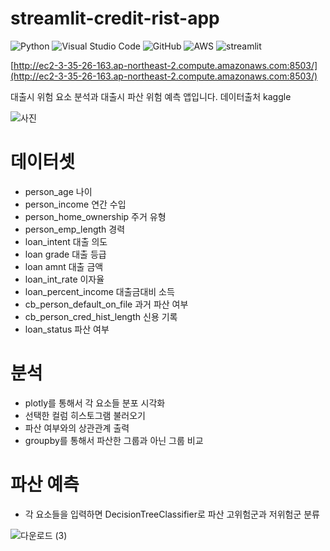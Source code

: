 # streamlit-credit-rist-app
![Python](https://img.shields.io/badge/python-3670A0?style=for-the-badge&logo=python&logoColor=ffdd54)
![Visual Studio Code](https://img.shields.io/badge/Visual%20Studio%20Code-0078d7.svg?style=for-the-badge&logo=visual-studio-code&logoColor=white)
![GitHub](https://img.shields.io/badge/github-%23121011.svg?style=for-the-badge&logo=github&logoColor=white)
![AWS](https://img.shields.io/badge/AWS-%23FF9900.svg?style=for-the-badge&logo=amazon-aws&logoColor=white)
![streamlit](https://streamlit.io/images/brand/streamlit-logo-secondary-colormark-darktext.png)

[http://ec2-3-35-26-163.ap-northeast-2.compute.amazonaws.com:8503/](http://ec2-3-35-26-163.ap-northeast-2.compute.amazonaws.com:8503/)

대출시 위험 요소 분석과 대출시 파산 위험 예측 앱입니다.
데이터출처 kaggle

![사진](https://cdn.pixabay.com/photo/2019/02/22/12/04/investing-4013413__340.jpg)

# 데이터셋
* person_age 나이
* person_income 연간 수입
* person_home_ownership 주거 유형
* person_emp_length 경력
* loan_intent 대출 의도
* loan grade 대출 등급
* loan amnt 대출 금액
* loan_int_rate 이자율
* loan_percent_income 대출금대비 소득
* cb_person_default_on_file 과거 파산 여부
* cb_person_cred_hist_length 신용 기록
* loan_status 파산 여부

# 분석

* plotly를 통해서 각 요소들 분포 시각화
* 선택한 컬럼 히스토그램 불러오기
* 파산 여부와의 상관관계 출력
* groupby를 통해서 파산한 그룹과 아닌 그룹 비교 

# 파산 예측

* 각 요소들을 입력하면 DecisionTreeClassifier로 파산 고위험군과 저위험군 분류

![다운로드 (3)](https://user-images.githubusercontent.com/105832345/173175988-1442976c-4fd5-4780-af8a-45d736e812c0.png)

